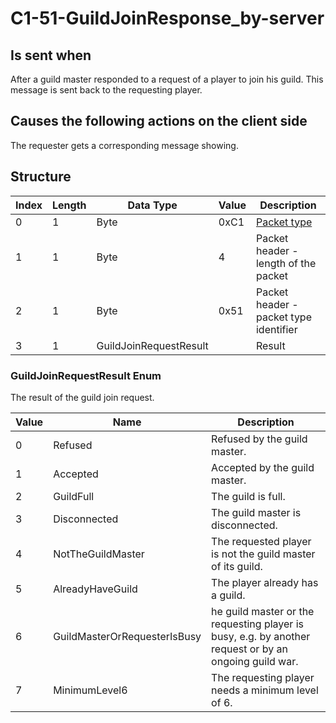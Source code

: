 # C1-51-GuildJoinResponse_by-server

## Is sent when

After a guild master responded to a request of a player to join his guild. This message is sent back to the requesting player.

## Causes the following actions on the client side

The requester gets a corresponding message showing.

## Structure

| Index | Length | Data Type | Value | Description |
|-------|--------|-----------|-------|-------------|
| 0 | 1 |   Byte   | 0xC1  | [Packet type](PacketTypes.md) |
| 1 | 1 |    Byte   |   4   | Packet header - length of the packet |
| 2 | 1 |    Byte   | 0x51  | Packet header - packet type identifier |
| 3 | 1 | GuildJoinRequestResult |  | Result |

### GuildJoinRequestResult Enum

The result of the guild join request.

| Value | Name | Description |
|-------|------|-------------|
| 0 | Refused | Refused by the guild master. |
| 1 | Accepted | Accepted by the guild master. |
| 2 | GuildFull | The guild is full. |
| 3 | Disconnected | The guild master is disconnected. |
| 4 | NotTheGuildMaster | The requested player is not the guild master of its guild. |
| 5 | AlreadyHaveGuild | The player already has a guild. |
| 6 | GuildMasterOrRequesterIsBusy | he guild master or the requesting player is busy, e.g. by another request or by an ongoing guild war. |
| 7 | MinimumLevel6 | The requesting player needs a minimum level of 6. |